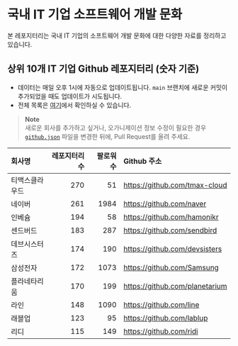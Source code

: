 # 국내 IT 기업 소프트웨어 개발 문화
본 레포지터리는 국내 IT 기업의 소프트웨어 개발 문화에 대한 다양한 자료를 정리하고 있습니다.

## 상위 10개 IT 기업 Github 레포지터리 (숫자 기준)

- 데이터는 매일 오후 1시에 자동으로 업데이트됩니다. `main` 브랜치에 새로운 커밋이 추가되었을 때도 업데이트가 시도됩니다.
- 전체 목록은 [여기](./github.md)에서 확인하실 수 있습니다.

> **Note**<br />
> 새로운 회사를 추가하고 싶거나, 오가니제이션 정보 수정이 필요한 경우 [`github.json`](./github.json) 파일을 변경한 뒤에, Pull Request를 올려 주세요.

<!-- MARKDOWN_TABLE(GITHUB): START -->

| **회사명** | **레포지터리 수** | **팔로워 수** | **Github 주소** |
|:---|---:|---:|:---|
| 티맥스클라우드 | 270 | 51 | https://github.com/tmax-cloud |
| 네이버 | 261 | 1984 | https://github.com/naver |
| 인베슘 | 194 | 58 | https://github.com/hamonikr |
| 센드버드 | 183 | 287 | https://github.com/sendbird |
| 데브시스터즈 | 174 | 190 | https://github.com/devsisters |
| 삼성전자 | 172 | 1073 | https://github.com/Samsung |
| 플라네타리움 | 170 | 199 | https://github.com/planetarium |
| 라인 | 148 | 1090 | https://github.com/line |
| 래블업 | 123 | 95 | https://github.com/lablup |
| 리디 | 115 | 149 | https://github.com/ridi |

<!-- MARKDOWN_TABLE(GITHUB): END -->
